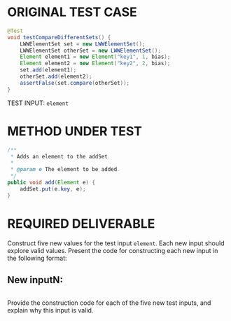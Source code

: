 # ORIGINAL TEST CASE
```java
@Test
void testCompareDifferentSets() {
    LWWElementSet set = new LWWElementSet();
    LWWElementSet otherSet = new LWWElementSet();
    Element element1 = new Element("key1", 1, bias);
    Element element2 = new Element("key2", 2, bias);
    set.add(element1);
    otherSet.add(element2);
    assertFalse(set.compare(otherSet));
}

```
TEST INPUT: `element`


# METHOD UNDER TEST
```java
/**
 * Adds an element to the addSet.
 *
 * @param e The element to be added.
 */
public void add(Element e) {
    addSet.put(e.key, e);
}

```


# REQUIRED DELIVERABLE
Construct five new values for the test input `element`. Each new input should explore valid values. Present the code for constructing each new input in the following format:
## New inputN:
```java

```

Provide the construction code for each of the five new test inputs, and explain why this input is valid. 
